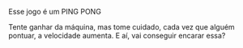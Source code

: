 Esse jogo é um PING PONG

Tente ganhar da máquina, mas tome cuidado, cada vez que alguém pontuar, a velocidade aumenta.
E aí, vai conseguir encarar essa?
